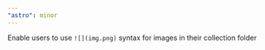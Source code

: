 ```yaml
---
"astro": minor
---
```


Enable users to use `![](img.png)` syntax for images in their collection folder
